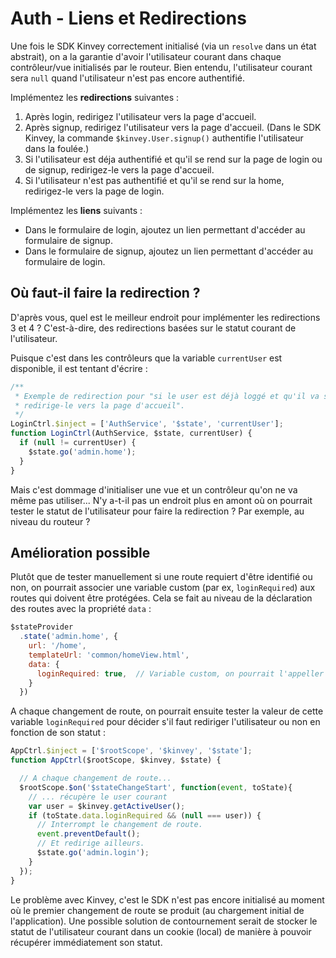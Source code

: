 Auth - Liens et Redirections
============================

Une fois le SDK Kinvey correctement initialisé (via un `resolve` dans un état abstrait), on a la garantie d'avoir l'utilisateur courant dans chaque contrôleur/vue initialisés par le routeur. Bien entendu, l'utilisateur courant sera `null` quand l'utilisateur n'est pas encore authentifié.

Implémentez les **redirections** suivantes :

1. Après login, redirigez l'utilisateur vers la page d'accueil.
2. Après signup, redirigez l'utilisateur vers la page d'accueil. (Dans le SDK Kinvey, la commande `$kinvey.User.signup()` authentifie l'utilisateur dans la foulée.)
3. Si l'utilisateur est déja authentifié et qu'il se rend sur la page de login ou de signup, redirigez-le vers la page d'accueil.
4. Si l'utilisateur n'est pas authentifié et qu'il se rend sur la home, redirigez-le vers la page de login.

Implémentez les **liens** suivants :
- Dans le formulaire de login, ajoutez un lien permettant d'accéder au formulaire de signup.
- Dans le formulaire de signup, ajoutez un lien permettant d'accéder au formulaire de login.


Où faut-il faire la redirection ?
---------------------------------

D'après vous, quel est le meilleur endroit pour implémenter les redirections 3 et 4 ? C'est-à-dire, des redirections basées sur le statut courant de l'utilisateur.

Puisque c'est dans les contrôleurs que la variable `currentUser` est disponible, il est tentant d'écrire :

```js
/**
 * Exemple de redirection pour "si le user est déjà loggé et qu'il va sur le form de login,
 * redirige-le vers la page d'accueil".
 */
LoginCtrl.$inject = ['AuthService', '$state', 'currentUser'];
function LoginCtrl(AuthService, $state, currentUser) {
  if (null != currentUser) {
    $state.go('admin.home');
  }
}
```

Mais c'est dommage d'initialiser une vue et un contrôleur qu'on ne va même pas utiliser... N'y a-t-il pas un endroit plus en amont où on pourrait tester le statut de l'utilisateur pour faire la redirection ? Par exemple, au niveau du routeur ?


Amélioration possible
---------------------

Plutôt que de tester manuellement si une route requiert d'être identifié ou non, on pourrait associer une variable custom (par ex, `loginRequired`) aux routes qui doivent être protégées. Cela se fait au niveau de la déclaration des routes avec la propriété `data` :

```js
$stateProvider
  .state('admin.home', {
    url: '/home',
    templateUrl: 'common/homeView.html',
    data: {
      loginRequired: true,  // Variable custom, on pourrait l'appeller autrement
    }
  })
```

A chaque changement de route, on pourrait ensuite tester la valeur de cette variable `loginRequired` pour décider s'il faut rediriger l'utilisateur ou non en fonction de son statut :

```js
AppCtrl.$inject = ['$rootScope', '$kinvey', '$state'];
function AppCtrl($rootScope, $kinvey, $state) {

  // A chaque changement de route...
  $rootScope.$on('$stateChangeStart', function(event, toState){
    // ... récupère le user courant
    var user = $kinvey.getActiveUser();
    if (toState.data.loginRequired && (null === user)) {
      // Interrompt le changement de route.
      event.preventDefault();
      // Et redirige ailleurs.
      $state.go('admin.login');
    }
  });
}
```

Le problème avec Kinvey, c'est le SDK n'est pas encore initialisé au moment où le premier changement de route se produit (au chargement initial de l'application). Une possible solution de contournement serait de stocker le statut de l'utilisateur courant dans un cookie (local) de manière à pouvoir récupérer immédiatement son statut.

